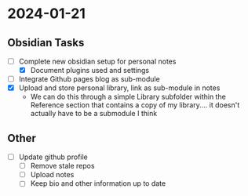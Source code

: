 
# 2024-01-21

## Obsidian Tasks

- [ ] Complete new obsidian setup for personal notes
	- [x] Document plugins used and settings
- [ ] Integrate Github pages blog as sub-module
- [x] Upload and store personal library, link as sub-module in notes
	- We can do this through a simple Library subfolder within the Reference section that contains a copy of my library.... it doesn't actually have to be a submodule I think

## Other 
- [ ] Update github profile
	- [ ] Remove stale repos
	- [ ] Upload notes
	- [ ] Keep bio and other information up to date